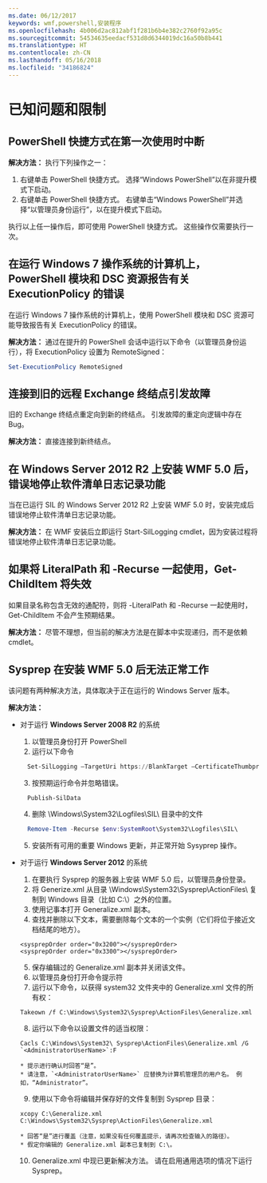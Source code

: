 ```yaml
---
ms.date: 06/12/2017
keywords: wmf,powershell,安装程序
ms.openlocfilehash: 4b006d2ac812abf1f281b6b4e382c2760f92a95c
ms.sourcegitcommit: 54534635eedacf531d8d6344019dc16a50b8b441
ms.translationtype: HT
ms.contentlocale: zh-CN
ms.lasthandoff: 05/16/2018
ms.locfileid: "34186824"
---
```

# <a name="known-issues-and-limitations"></a>已知问题和限制

<a name="powershell-shortcuts-are-broken-when-used-for-the-first-time"></a>PowerShell 快捷方式在第一次使用时中断
------------------------------------------------------------

**解决方法：** 执行下列操作之一：

1.  右键单击 PowerShell 快捷方式。 选择“Windows PowerShell”以在非提升模式下启动。
2.  右键单击 PowerShell 快捷方式。 右键单击“Windows PowerShell”并选择“以管理员身份运行”，以在提升模式下启动。

执行以上任一操作后，即可使用 PowerShell 快捷方式。 这些操作仅需要执行一次。


<a name="powershell-modules-and-dsc-resources-report-errors-about-executionpolicy-on-windows-7"></a>在运行 Windows 7 操作系统的计算机上，PowerShell 模块和 DSC 资源报告有关 ExecutionPolicy 的错误
-------------------------------------------------------------------------------------
在运行 Windows 7 操作系统的计算机上，使用 PowerShell 模块和 DSC 资源可能导致报告有关 ExecutionPolicy 的错误。

**解决方法：** 通过在提升的 PowerShell 会话中运行以下命令（以管理员身份运行），将 ExecutionPolicy 设置为 RemoteSigned：

```powershell
Set-ExecutionPolicy RemoteSigned
```

<a name="connecting-to-an-old-remote-exchange-endpoint-causes-a-crash"></a>连接到旧的远程 Exchange 终结点引发故障
------------------------------------------------------------

旧的 Exchange 终结点重定向到新的终结点。 引发故障的重定向逻辑中存在 Bug。

**解决方法：** 直接连接到新终结点。


<a name="software-inventory-logging-feature-is-erroneously-stopped-after-wmf-50-installation-on-windows-server-2012-r2"></a>在 Windows Server 2012 R2 上安装 WMF 5.0 后，错误地停止软件清单日志记录功能
-------------------------------------------------------------------------------------------------------------

当在已运行 SIL 的 Windows Server 2012 R2 上安装 WMF 5.0 时，安装完成后错误地停止软件清单日志记录功能。

**解决方法：** 在 WMF 安装后立即运行 Start-SilLogging cmdlet，因为安装过程将错误地停止软件清单日志记录功能。

<a name="get-childitem-does-not-work-if--literalpath-and--recurse-are-used-together"></a>如果将 LiteralPath 和 -Recurse 一起使用，Get-ChildItem 将失效
--------------------------------------------------------------------------

如果目录名称包含无效的通配符，则将 -LiteralPath 和 -Recurse 一起使用时，Get-ChildItem 不会产生预期结果。

**解决方法：** 尽管不理想，但当前的解决方法是在脚本中实现递归，而不是依赖 cmdlet。


<a name="sysprep-fails-after-wmf-50-installation"></a>Sysprep 在安装 WMF 5.0 后无法正常工作
----------------------------------------

该问题有两种解决方法，具体取决于正在运行的 Windows Server 版本。

**解决方法：**
- 对于运行 **Windows Server 2008 R2** 的系统
  1. 以管理员身份打开 PowerShell
  2. 运行以下命令

  ```powershell
    Set-SilLogging –TargetUri https://BlankTarget –CertificateThumbprint 0123456789
  ```
  3. 按预期运行命令并忽略错误。

  ```powershell
    Publish-SilData
   ```
  4. 删除 \Windows\System32\Logfiles\SIL\ 目录中的文件

  ```powershell
    Remove-Item -Recurse $env:SystemRoot\System32\Logfiles\SIL\
  ```
  5. 安装所有可用的重要 Windows 更新，并正常开始 Sysyprep 操作。

- 对于运行 **Windows Server 2012** 的系统
  1.    在要执行 Sysprep 的服务器上安装 WMF 5.0 后，以管理员身份登录。
  2.    将 Generize.xml 从目录 \Windows\System32\Sysprep\ActionFiles\ 复制到 Windows 目录（比如 C:\）之外的位置。
  3.    使用记事本打开 Generalize.xml 副本。
  4.    查找并删除以下文本，需要删除每个文本的一个实例（它们将位于接近文档结尾的地方）。

    ```
    <sysprepOrder order="0x3200"></sysprepOrder>
    <sysprepOrder order="0x3300"></sysprepOrder>
    ```

  5.    保存编辑过的 Generalize.xml 副本并关闭该文件。
  6.    以管理员身份打开命令提示符
  7.    运行以下命令，以获得 system32 文件夹中的 Generalize.xml 文件的所有权：

    ```
    Takeown /f C:\Windows\System32\Sysprep\ActionFiles\Generalize.xml
    ```

  8.    运行以下命令以设置文件的适当权限：

    ```
    Cacls C:\Windows\System32\ Sysprep\ActionFiles\Generalize.xml /G `<AdministratorUserName>`:F
    ```
      * 提示进行确认时回答“是”。
      * 请注意，`<AdministratorUserName>` 应替换为计算机管理员的用户名。 例如，“Administrator”。

  9.    使用以下命令将编辑并保存好的文件复制到 Sysprep 目录：

    ```
    xcopy C:\Generalize.xml C:\Windows\System32\Sysprep\ActionFiles\Generalize.xml
    ```
      * 回答“是”进行覆盖（注意，如果没有任何覆盖提示，请再次检查输入的路径）。
      * 假定你编辑的 Generalize.xml 副本已复制到 C:\。

  10.   Generalize.xml 中现已更新解决方法。 请在启用通用选项的情况下运行 Sysprep。
